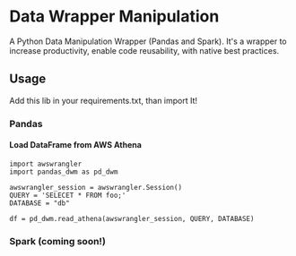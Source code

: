 # Data Wrapper Manipulation
A Python Data Manipulation Wrapper (Pandas and Spark).
It's a wrapper to increase productivity, enable code reusability, with native best practices.

## Usage

Add this lib in your requirements.txt, than import It!

### Pandas

#### Load DataFrame from AWS Athena
```
import awswrangler
import pandas_dwm as pd_dwm

awswrangler_session = awswrangler.Session()
QUERY = 'SELECET * FROM foo;'
DATABASE = "db"

df = pd_dwm.read_athena(awswrangler_session, QUERY, DATABASE)
```

### Spark (coming soon!)

